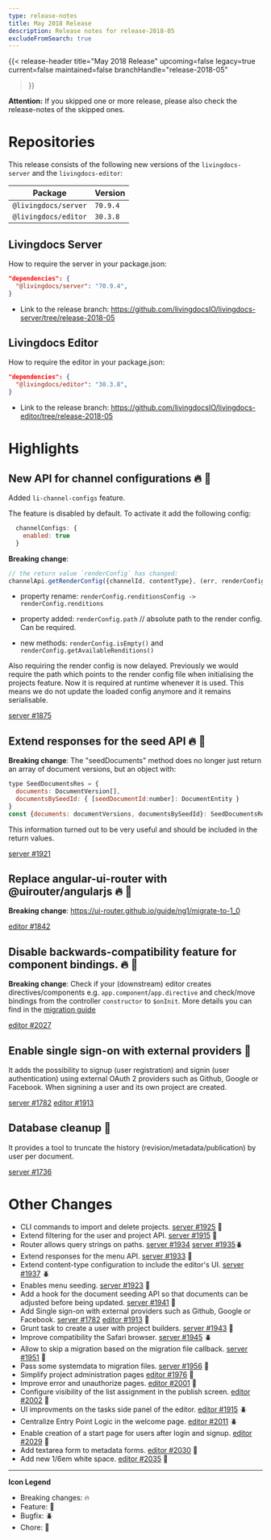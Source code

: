 ```yaml
---
type: release-notes
title: May 2018 Release
description: Release notes for release-2018-05
excludeFromSearch: true
---
```


{{< release-header 
  title="May 2018 Release"
  upcoming=false
  legacy=true
  current=false
  maintained=false
  branchHandle="release-2018-05"
>}}

**Attention:** If you skipped one or more release, please also check the release-notes of the skipped ones.

# Repositories

This release consists of the following new versions of the `livingdocs-server` and the `livingdocs-editor`:

Package | Version
--- | ---
`@livingdocs/server` | `70.9.4`
`@livingdocs/editor` | `30.3.8`


## Livingdocs Server

How to require the server in your package.json:

```json
"dependencies": {
  "@livingdocs/server": "70.9.4",
}
```

- Link to the release branch:
  https://github.com/livingdocsIO/livingdocs-server/tree/release-2018-05


## Livingdocs Editor

How to require the editor in your package.json:

```json
"dependencies": {
  "@livingdocs/editor": "30.3.8",
}
```

- Link to the release branch:
  https://github.com/livingdocsIO/livingdocs-editor/tree/release-2018-05




# Highlights


##  New API for channel configurations :fire: :gift:

Added `li-channel-configs` feature.

The feature is disabled by default. To activate it add the following config:
```js
  channelConfigs: {
    enabled: true
  }
```

**Breaking change**:
  ```js
  // the return value `renderConfig` has changed:
  channelApi.getRenderConfig({channelId, contentType}, (err, renderConfig) => {})
  ```
  - property rename: `renderConfig.renditionsConfig -> renderConfig.renditions`

  - property added: `renderConfig.path` // absolute path to the render config. Can be required.

  - new methods: `renderConfig.isEmpty()` and `renderConfig.getAvailableRenditions()`

  Also requiring the render config is now delayed. Previously we would require
  the path which points to the render config file when initialising the projects
  feature. Now it is required at runtime whenever it is used. This means we do not update the loaded config anymore and it remains serialisable.

[server #1875](https://github.com/livingdocsIO/livingdocs-server/pull/1875)


## Extend responses for the seed API :fire: :gift:

**Breaking change**: The "seedDocuments" method does no longer just return an array of document versions, but an object with:
  ```js
  type SeedDocumentsRes = {
    documents: DocumentVersion[],
    documentsBySeedId: { [seedDocumentId:number]: DocumentEntity }
  }
  const {documents: documentVersions, documentsBySeedId}: SeedDocumentsRes = await seedApi.seedDocuments(params, seedDocumentsData)
  ```
  This information turned out to be very useful and should be included in the return values.

[server #1921](https://github.com/livingdocsIO/livingdocs-server/pull/1921)


## Replace angular-ui-router with @uirouter/angularjs :fire: :wrench:

**Breaking change**: https://ui-router.github.io/guide/ng1/migrate-to-1_0

[editor #1842](https://github.com/livingdocsIO/livingdocs-editor/pull/1842)


## Disable backwards-compatibility feature for component bindings. :fire: :wrench:

**Breaking change**: Check if your (downstream) editor creates directives/components e.g. `app.component`/`app.directive` and check/move bindings from the controller `constructor` to `$onInit`. More details you can find in the [migration guide](https://github.com/angular/angular.js/blob/master/CHANGELOG.md#breaking-changes)

[editor #2027](https://github.com/livingdocsIO/livingdocs-editor/pull/2027)


## Enable single sign-on with external providers :gift:

It adds the possibility to signup (user registration) and signin (user authentication) using external OAuth 2 providers such as Github, Google or Facebook. When signining a user and its own project are created.

[server #1782](https://github.com/livingdocsIO/livingdocs-server/pull/1782) [editor #1913](https://github.com/livingdocsIO/livingdocs-editor/pull/1913)


## Database cleanup :gift:

It provides a tool to truncate the history (revision/metadata/publication) by user per document.

[server #1736](https://github.com/livingdocsIO/livingdocs-planning/issues/1736)




# Other Changes

  * CLI commands to import and delete projects. [server #1925](https://github.com/livingdocsIO/livingdocs-server/pull/1925) :gift:
  * Extend filtering for the user and project API. [server #1915](https://github.com/livingdocsIO/livingdocs-server/pull/1915) :gift:
  * Router allows query strings on paths. [server #1934](https://github.com/livingdocsIO/livingdocs-server/pull/1934) [server #1935](https://github.com/livingdocsIO/livingdocs-server/pull/1935):beetle:
  * Extend responses for the menu API. [server #1933](https://github.com/livingdocsIO/livingdocs-server/pull/1933) :gift:
  * Extend content-type configuration to include the editor's UI. [server #1937](https://github.com/livingdocsIO/livingdocs-server/pull/1937) :beetle:
  * Enables menu seeding. [server #1923](https://github.com/livingdocsIO/livingdocs-server/pull/1923) :gift:
  * Add a hook for the document seeding API so that documents can be adjusted before being updated. [server #1941](https://github.com/livingdocsIO/livingdocs-server/pull/1941) :gift:
  * Add Single sign-on with external providers such as Github, Google or Facebook. [server #1782](https://github.com/livingdocsIO/livingdocs-server/pull/1782) [editor #1913](https://github.com/livingdocsIO/livingdocs-editor/pull/1913) :gift:
  * Grunt task to create a user with project builders. [server #1943](https://github.com/livingdocsIO/livingdocs-server/pull/1943) :gift:
  * Improve compatibility the Safari browser. [server #1945](https://github.com/livingdocsIO/livingdocs-server/pull/1945) :beetle:
  * Allow to skip a migration based on the migration file callback. [server #1951](https://github.com/livingdocsIO/livingdocs-server/pull/1951) :gift:
  * Pass some systemdata to migration files. [server #1956](https://github.com/livingdocsIO/livingdocs-server/pull/1956) :gift:
  * Simplify project administration pages [editor #1976](https://github.com/livingdocsIO/livingdocs-editor/pull/1976) :gift:
  * Improve error and unauthorize pages. [editor #2001](https://github.com/livingdocsIO/livingdocs-editor/pull/2001) :gift:
  * Configure visibility of the list assignment in the publish screen. [editor #2002](https://github.com/livingdocsIO/livingdocs-editor/pull/2002) :gift:
  * UI improvments on the tasks side panel of the editor. [editor #1915](https://github.com/livingdocsIO/livingdocs-planning/issues/1915) :beetle:
  * Centralize Entry Point Logic in the welcome page. [editor #2011](https://github.com/livingdocsIO/livingdocs-editor/pull/2011) :beetle:
  * Enable creation of a start page for users after login and signup. [editor #2029](https://github.com/livingdocsIO/livingdocs-editor/pull/2029) :gift:
  * Add textarea form to metadata forms. [editor #2030](https://github.com/livingdocsIO/livingdocs-editor/pull/2030) :gift:
  * Add new 1/6em white space. [editor #2035](https://github.com/livingdocsIO/livingdocs-editor/pull/2035) :gift:


---

**Icon Legend**

* Breaking changes: :fire:
* Feature: :gift:
* Bugfix: :beetle:
* Chore: :wrench:
